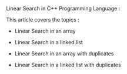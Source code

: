 Linear Search in C++ Programming Language :

This article covers the topics :

* Linear Search in an array

* Linear Search in a linked list

* Linear Search in an array with duplicates

* Linear Search in a linked list with duplicates
